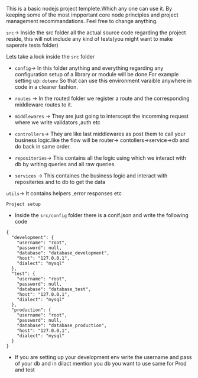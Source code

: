 This is a basic nodejs project templete.Which any one can use it.
By keeping some of the most impportant core node principles and project management recommandations.
Feel free to change anything.

`src`-> Inside the src folder all the actual source code regarding the project reside,
this will not include any kind of tests(you might want to make saperate tests folder)

Lets take a look inside the `src` folder

- `config`-> In this folder anything and everything regarding any configuration setup of a library
  or module will be done.For example setting up: `dotenv` So that can use this environment varaible anywhere in code
  in a cleaner fashion.

- `routes` -> In the routed folder we register a route and the corresponding middleware routes to it.

- `middlewares` -> They are just going to interscept the incomming request where we write validators ,auth etc
- `controllers`-> They are like last middlewares as post them to call your business logic.like the flow will be
  router-> contollers->service->db and do back in same order.

- `repositeries`-> This contains all the logic using which we interact with db by writing queries and all raw queries.
- `services` -> This containes the business logic and interact with repositeries and to db to get the data

`utils`-> It contains helpers ,error responses etc

`Project setup`

- Inside the `src/config` folder there is a conif.json and write the following code

```
{
  "development": {
    "username": "root",
    "password": null,
    "database": "database_development",
    "host": "127.0.0.1",
    "dialect": "mysql"
  },
  "test": {
    "username": "root",
    "password": null,
    "database": "database_test",
    "host": "127.0.0.1",
    "dialect": "mysql"
  },
  "production": {
    "username": "root",
    "password": null,
    "database": "database_production",
    "host": "127.0.0.1",
    "dialect": "mysql"
  }
}

```

- If you are setting up your development env write the username and pass of your db and in dilact mention you db you want to use same for Prod and test
